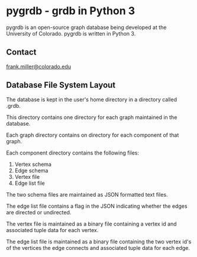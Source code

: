 pygrdb - grdb in Python 3
=========================

pygrdb is an open-source graph database being developed at the University of
Colorado.  pygrdb is written in Python 3.

Contact
-------

frank.miller@colorado.edu


Database File System Layout
---------------------------

The database is kept in the user's home directory in a directory called
.grdb.

This directory contains one directory for each graph maintained in the
database.

Each graph directory contains on directory for each component of that graph.

Each component directory contains the following files:
1. Vertex schema
2. Edge schema
3. Vertex file
4. Edge list file

The two schema files are maintained as JSON formatted text files.

The edge list file contains a flag in the JSON indicating whether the
edges are directed or undirected.

The vertex file is maintained as a binary file containing a vertex id and
associated tuple data for each vertex.

The edge list file is maintained as a binary file containing the two vertex
id's of the vertices the edge connects and associated tuple data for each
edge.
